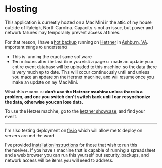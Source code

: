 # Hosting

This application is currently hosted on a Mac Mini in the attic of
my house outside of Raleigh, North Carolina.  Capacity is not an issue,
but power and network failures may temporarily prevent access at times.

For that reason, I have a [hot backup](https://hetzner.intertwingly.net/showcase/)
running on [Hetzner](https://www.hetzner.com/) in [Ashburn, VA](https://www.hetzner.com/news/11-21-usa-cloud/).  Important things to understand:

   * This is running the exact same software
   * Ten minutes after the last time you visit a page or made an update your entire event database will be uploaded to this machine, so the data there is very much up to date.  This will occur continuously until and unless you make an update on the Hertner machine, and will resume once you make an update on my Mac Mini.

What this means is: **don't use the Hetzner machine unless there is a problem, and one you switch don't switch back unti I can resynchonize the data, otherwise you can lose data.**

To use the Hetzer machine, go to the [hetzner showcase](https://hetzner.intertwingly.net/showcase/), and find your event.

---

I'm also testing deployment on [fly.io](https://fly.io/) which will
allow me to deploy on servers around the word.

I've provided [installation instructions](https://github.com/rubys/showcase#getting-up-and-running---bare-metal-one-event)
for those that wish to run this themselves.  If you have a machine that is capable of running a spreadsheet and
a web browser you can run this yourself, but security, backups, and network access will be items you will need
to address.
